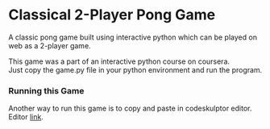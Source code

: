 # Classical 2-Player Pong Game
A classic pong game built using interactive python which can be played on web as a 2-player game.

This game was a part of an interactive python course on coursera.   
Just copy the game.py file in your python environment and run the program.

### Running this Game  
Another way to run this game is to copy and paste in codeskulptor editor. Editor [link](http://py3.codeskulptor.org/).

